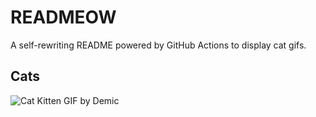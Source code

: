 # READMEOW

A self-rewriting README powered by GitHub Actions to display cat gifs.

## Cats

![Cat Kitten GIF by Demic](https://media1.giphy.com/media/3oriO0OEd9QIDdllqo/200.gif?cid=9acd02dao64elj8r9fc7y6eo5tv94i648tlg2v7yvx2u4a93&ep=v1_gifs_search&rid=200.gif&ct=g)
